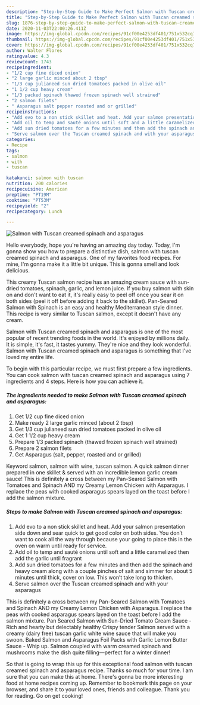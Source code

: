 ```yaml
---
description: "Step-by-Step Guide to Make Perfect Salmon with Tuscan creamed spinach and asparagus"
title: "Step-by-Step Guide to Make Perfect Salmon with Tuscan creamed spinach and asparagus"
slug: 1876-step-by-step-guide-to-make-perfect-salmon-with-tuscan-creamed-spinach-and-asparagus
date: 2020-11-03T22:00:26.411Z
image: https://img-global.cpcdn.com/recipes/91cf00e4253df401/751x532cq70/salmon-with-tuscan-creamed-spinach-and-asparagus-recipe-main-photo.jpg
thumbnail: https://img-global.cpcdn.com/recipes/91cf00e4253df401/751x532cq70/salmon-with-tuscan-creamed-spinach-and-asparagus-recipe-main-photo.jpg
cover: https://img-global.cpcdn.com/recipes/91cf00e4253df401/751x532cq70/salmon-with-tuscan-creamed-spinach-and-asparagus-recipe-main-photo.jpg
author: Walter Flores
ratingvalue: 4.3
reviewcount: 1743
recipeingredient:
- "1/2 cup fine diced onion"
- "2 large garlic minced about 2 tbsp"
- "1/3 cup julianeed sun dried tomatoes packed in olive oil"
- "1 1/2 cup heavy cream"
- "1/3 packed spinach thawed frozen spinach well strained"
- "2 salmon filets"
- " Asparagus salt pepper roasted and or grilled"
recipeinstructions:
- "Add evo to a non stick skillet and heat. Add your salmon presentation side down and sear quick to get good color on both sides. You don’t want to cook all the way through because your going to place this in the oven on warm until ready for service."
- "Add oil to temp and sauté onions until soft and a little caramelized then add the garlic until fragrant"
- "Add sun dried tomatoes for a few minutes and then add the spinach and heavy cream along with a couple pinches of salt and simmer for about 5 minutes until thick, cover on low. This won’t take long to thicken."
- "Serve salmon over the Tuscan creamed spinach and with your asparagus"
categories:
- Recipe
tags:
- salmon
- with
- tuscan

katakunci: salmon with tuscan 
nutrition: 200 calories
recipecuisine: American
preptime: "PT19M"
cooktime: "PT53M"
recipeyield: "2"
recipecategory: Lunch

---
```



![Salmon with Tuscan creamed spinach and asparagus](https://img-global.cpcdn.com/recipes/91cf00e4253df401/751x532cq70/salmon-with-tuscan-creamed-spinach-and-asparagus-recipe-main-photo.jpg)

Hello everybody, hope you're having an amazing day today. Today, I'm gonna show you how to prepare a distinctive dish, salmon with tuscan creamed spinach and asparagus. One of my favorites food recipes. For mine, I'm gonna make it a little bit unique. This is gonna smell and look delicious.

This creamy Tuscan salmon recipe has an amazing cream sauce with sun-dried tomatoes, spinach, garlic, and lemon juice. If you buy salmon with skin on and don&#39;t want to eat it, it&#39;s really easy to peel off once you sear it on both sides (peel it off before adding it back to the skillet). Pan-Seared Salmon with Spinach is an easy and healthy Mediterranean style dinner. This recipe is very similar to Tuscan salmon, except it doesn&#39;t have any cream.

Salmon with Tuscan creamed spinach and asparagus is one of the most popular of recent trending foods in the world. It's enjoyed by millions daily. It is simple, it's fast, it tastes yummy. They're nice and they look wonderful. Salmon with Tuscan creamed spinach and asparagus is something that I've loved my entire life.


To begin with this particular recipe, we must first prepare a few ingredients. You can cook salmon with tuscan creamed spinach and asparagus using 7 ingredients and 4 steps. Here is how you can achieve it.

<!--inarticleads1-->

##### The ingredients needed to make Salmon with Tuscan creamed spinach and asparagus:

1. Get 1/2 cup fine diced onion
1. Make ready 2 large garlic minced (about 2 tbsp)
1. Get 1/3 cup julianeed sun dried tomatoes packed in olive oil
1. Get 1 1/2 cup heavy cream
1. Prepare 1/3 packed spinach (thawed frozen spinach well strained)
1. Prepare 2 salmon filets
1. Get  Asparagus (salt, pepper, roasted and or grilled)


Keyword salmon, salmon with wine, tuscan salmon. A quick salmon dinner prepared in one skillet &amp; served with an incredible lemon garlic cream sauce! This is definitely a cross between my Pan-Seared Salmon with Tomatoes and Spinach AND my Creamy Lemon Chicken with Asparagus. I replace the peas with cooked asparagus spears layed on the toast before I add the salmon mixture. 

<!--inarticleads2-->

##### Steps to make Salmon with Tuscan creamed spinach and asparagus:

1. Add evo to a non stick skillet and heat. Add your salmon presentation side down and sear quick to get good color on both sides. You don’t want to cook all the way through because your going to place this in the oven on warm until ready for service.
1. Add oil to temp and sauté onions until soft and a little caramelized then add the garlic until fragrant
1. Add sun dried tomatoes for a few minutes and then add the spinach and heavy cream along with a couple pinches of salt and simmer for about 5 minutes until thick, cover on low. This won’t take long to thicken.
1. Serve salmon over the Tuscan creamed spinach and with your asparagus


This is definitely a cross between my Pan-Seared Salmon with Tomatoes and Spinach AND my Creamy Lemon Chicken with Asparagus. I replace the peas with cooked asparagus spears layed on the toast before I add the salmon mixture. Pan Seared Salmon with Sun-Dried Tomato Cream Sauce - Rich and hearty but delectably healthy Crispy tender Salmon served with a creamy (dairy free) tuscan garlic white wine sauce that will make you swoon. Baked Salmon and Asparagus Foil Packs with Garlic Lemon Butter Sauce - Whip up. Salmon coupled with warm creamed spinach and mushrooms make the dish quite filling—perfect for a winter dinner! 

So that is going to wrap this up for this exceptional food salmon with tuscan creamed spinach and asparagus recipe. Thanks so much for your time. I am sure that you can make this at home. There's gonna be more interesting food at home recipes coming up. Remember to bookmark this page on your browser, and share it to your loved ones, friends and colleague. Thank you for reading. Go on get cooking!
